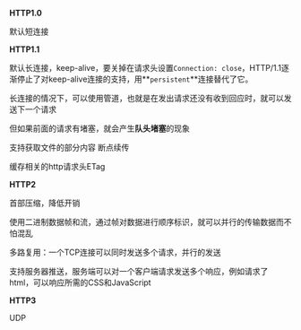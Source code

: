 **HTTP1.0**

默认短连接



**HTTP1.1**

默认长连接，keep-alive，要关掉在请求头设置`Connection: close`，HTTP/1.1逐渐停止了对keep-alive连接的支持，用**`persistent`**连接替代了它。

长连接的情况下，可以使用管道，也就是在发出请求还没有收到回应时，就可以发送下一个请求

但如果前面的请求有堵塞，就会产生**队头堵塞**的现象



支持获取文件的部分内容    断点续传

缓存相关的http请求头ETag



**HTTP2**

首部压缩，降低开销

使用二进制数据帧和流，通过帧对数据进行顺序标识，就可以并行的传输数据而不怕混乱

多路复用：一个TCP连接可以同时发送多个请求，并行的发送

支持服务器推送，服务端可以对一个客户端请求发送多个响应，例如请求了html，可以响应所需的CSS和JavaScript



**HTTP3**

UDP